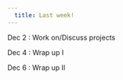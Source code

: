 ```yaml
---
  title: Last week!    
---
```

  
Dec 2
: Work on/Discuss projects  

Dec 4
: Wrap up I

Dec 6
: Wrap up II 
